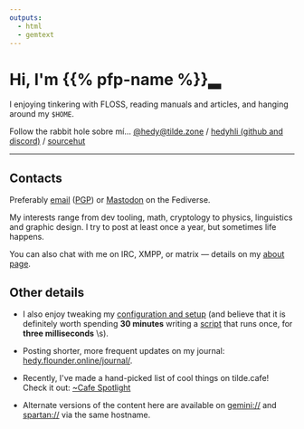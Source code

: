 ```yaml
---
outputs:
  - html
  - gemtext
---
```



<h1> Hi, I'm {{% pfp-name %}}<span class="blink">▂</span></h1>

I enjoying tinkering with FLOSS, reading manuals and articles, and hanging
around my `$HOME`.

Follow the rabbit hole sobre mí... [@hedy@tilde.zone](https://tilde.zone/@hedy)
/ [hedyhli (github and discord)](https://github.com/hedyhli) /
[sourcehut](https://sr.ht/~hedy)

---

## Contacts

Preferably <a rel="me" href="mailto:hedy@tilde.cafe">email</a> ([PGP](./key.asc)) or
<a rel="me" href="https://tilde.zone/@hedy">Mastodon</a> on the Fediverse.

My interests range from dev tooling, math, cryptology to physics, linguistics
and graphic design. I try to post at least once a year, but sometimes life
happens.

You can also chat with me on IRC, XMPP, or matrix — details on my [about
page](./about/).

## Other details

* I also enjoy tweaking my [configuration and setup](https://github.com/hedyhli/dotfiles) (and believe that it is definitely worth spending **30 minutes** writing a [script](https://hedy.tilde.cafe/how-to-be-productive.jpg) that runs once, for **three milliseconds** \\s).

* Posting shorter, more frequent updates on my journal: [hedy.flounder.online/journal/](https://hedy.flounder.online/journal/).

* Recently, I've made a hand-picked list of cool things on tilde.cafe! Check it out: [~Cafe Spotlight](https://hedy.tilde.cafe/cafe-spotlight/)

* Alternate versions of the content here are available on [gemini://](https://gemini.circumlunar.space) and [spartan://](https://portal.mozz.us/gemini/spartan.mozz.us) via the same hostname.

